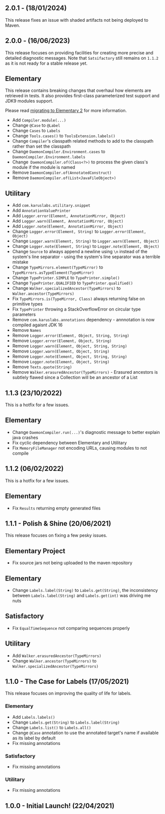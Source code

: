 ## 2.0.1 - (18/01/2024)

This release fixes an issue with shaded artifacts not being deployed to Maven.


## 2.0.0 - (16/06/2023)

This release focuses on providing facilities for creating more precise and detailed diagnostic messages. 
Note that `Satsifactory` still remains on `1.1.2` as it is not ready for a stable release yet.

## Elementary

This release contains breaking changes that overhaul how elements are retrieved in tests.
It also provides first-class parameterized test support and JDK9 modules support.

Please read [migrating to Elementary 2](./docs/elementary/migration/migrating-to-elementary-2.md) for more information.

- Add `Compiler.module(...)`
- Change `@Case` to `@Label`
- Change `Cases` to `Labels`
- Change `Tools.cases()` to `ToolsExtension.labels()`
- Change `Compiler`'s classpath related methods to add to the classpath rather than set the classpath
- Change `DaemonCompiler.Environment.cases` to `DaemonCompiler.Environment.labels`
- Change` DaemonCompiler.of(Class<?>)` to process the given class's module if the module is named
- Remove `DaemonCompiler.of(AnnotatedConstruct)`
- Remove `DaemonCompiler.of(List<JavaFileObject>)`

## Utilitary
- Add `com.karuslabs.utilitary.snippet`
- Add `AnnotationValuePrinter`
- Add `Logger.error(Element, AnnotationMirror, Object)`
- Add `Logger.warn(Element, AnnotationMirror, Object)`
- Add `Logger.note(Element, AnnotationMirror, Object)`
- Change `Logger.error(Element, String)` to `Logger.error(Element, Object)`
- Change `Logger.warn(Element, String)` to `Logger.warn(Element, Object)`
- Change `Logger.note(Element, String)` to `Logger.note(Element, Object)`
- Change `Source` to always append a newline using `\n` instead of the system's line separator - using the system's line separator was a terrible mistake
- Change `TypeMirrors.element(TypeMirror)` to `TypeMirrors.asTypeElement(TypeMirror)`
- Change `TypePrinter.SIMPLE` to `TypePrinter.simple()`
- Change `TypePrinter.QUALIFIED` to `TypePrinter.qualified()`
- Change `Walker.specializedAncestor(TypeMirrors)` to `Walker.ancestor(TypeMirrors)`
- Fix `TypeMirrors.is(TypeMirror, Class)` always returning false on primitive types
- Fix `TypePrinter` throwing a StackOverflowError on circular type parameters
- Remove `com.karuslabs.annotations` dependency - annnotation is now compiled agaisnt JDK 16
- Remove `Names`
- Remove `Logger.error(Element, Object, String, String)`
- Remove `Logger.error(Element, Object, String)`
- Remove `Logger.warn(Element, Object, String, String)`
- Remove `Logger.warn(Element, Object, String)`
- Remove `Logger.note(Element, Object, String, String)`
- Remove `Logger.note(Element, Object, String)`
- Remove `Texts.quote(String)`
- Remove `Walker.erasuredAncestor(TypeMirrors)` - Erasured ancestors is subtlely flawed since a Collection<String> will be an ancestor of a List<Integer>

## 1.1.3 (23/10/2022)

This is a hotfix for a few issues.

## Elementary
- Change `DaemonCompiler.run(...)`'s diagnostic message to better explain java crashes
- Fix cyclic dependency between Elementary and Utilitary
- Fix `MemoryFileManager` not encoding URLs, causing modules to not compile 


## 1.1.2 (06/02/2022)

This is a hotfix for a few issues.

## Elementary
- Fix `Results` returning empty generated files


## 1.1.1 - Polish & Shine (20/06/2021)

This release focuses on fixing a few pesky issues.

## Elementary Project
- Fix source jars not being uploaded to the maven repository

## Elementary
- Change `Labels.label(String)` to `Labels.get(String)`, the inconsistency between `Labels.label(String)` and `Labels.get(int)` was driving me nuts

## Satisfactory
- Fix `EqualTimeSequence` not comparing sequences properly

## Utilitary
- Add `Walker.erasuredAncestor(TypeMirrors)`
- Change `Walker.ancestor(TypeMirrors)` to `Walker.specializedAncestor(TypeMirrors)`

## 1.1.0 - The Case for Labels (17/05/2021)

This release focuses on improving the quality of life for labels.

### Elementary
- Add `Labels.labels()`
- Change `Labels.get(String)` to `Labels.label(String)`
- Change `Labels.list()` to `Labels.all()`
- Change `@Case` annotation to use the annotated target's name if available as its label by default
- Fix missing annotations

### Satisfactory
- Fix missing annotations

### Utilitary
- Fix missing annotations

## 1.0.0 - Initial Launch! (22/04/2021)
